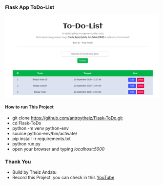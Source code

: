### Flask App ToDo-List


![Current Result Flask Counter](app/templates/img/result.png)

#### How to run This Project

* git clone https://github.com/antroytheiz/Flask-ToDo.git
* cd Flask-ToDo
* python -m venv python-env
* source python-env/bin/activate/
* pip install -r requirements.txt
* python run.py
* open your browser and typing _localhost:5000_

### Thank You
* Build by Theiz Andatu
* Record this Project, you can check in this [YouTube](https://www.youtube.com/watch?v=aQak27DrAMw)


